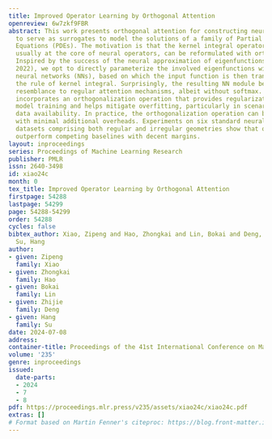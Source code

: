 ```yaml
---
title: Improved Operator Learning by Orthogonal Attention
openreview: 6w7zkf9FBR
abstract: This work presents orthogonal attention for constructing neural operators
  to serve as surrogates to model the solutions of a family of Partial Differential
  Equations (PDEs). The motivation is that the kernel integral operator, which is
  usually at the core of neural operators, can be reformulated with orthonormal eigenfunctions.
  Inspired by the success of the neural approximation of eigenfunctions (Deng et al.,
  2022), we opt to directly parameterize the involved eigenfunctions with flexible
  neural networks (NNs), based on which the input function is then transformed by
  the rule of kernel integral. Surprisingly, the resulting NN module bears a striking
  resemblance to regular attention mechanisms, albeit without softmax. Instead, it
  incorporates an orthogonalization operation that provides regularization during
  model training and helps mitigate overfitting, particularly in scenarios with limited
  data availability. In practice, the orthogonalization operation can be implemented
  with minimal additional overheads. Experiments on six standard neural operator benchmark
  datasets comprising both regular and irregular geometries show that our method can
  outperform competing baselines with decent margins.
layout: inproceedings
series: Proceedings of Machine Learning Research
publisher: PMLR
issn: 2640-3498
id: xiao24c
month: 0
tex_title: Improved Operator Learning by Orthogonal Attention
firstpage: 54288
lastpage: 54299
page: 54288-54299
order: 54288
cycles: false
bibtex_author: Xiao, Zipeng and Hao, Zhongkai and Lin, Bokai and Deng, Zhijie and
  Su, Hang
author:
- given: Zipeng
  family: Xiao
- given: Zhongkai
  family: Hao
- given: Bokai
  family: Lin
- given: Zhijie
  family: Deng
- given: Hang
  family: Su
date: 2024-07-08
address:
container-title: Proceedings of the 41st International Conference on Machine Learning
volume: '235'
genre: inproceedings
issued:
  date-parts:
  - 2024
  - 7
  - 8
pdf: https://proceedings.mlr.press/v235/assets/xiao24c/xiao24c.pdf
extras: []
# Format based on Martin Fenner's citeproc: https://blog.front-matter.io/posts/citeproc-yaml-for-bibliographies/
---
```

